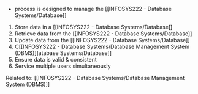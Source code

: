 - process is designed to manage the [[INFOSYS222 - Database Systems/Database]]

1. Store data in a [[INFOSYS222 - Database Systems/Database]]
2. Retrieve data from the [[INFOSYS222 - Database Systems/Database]]
3. Update data from the [[INFOSYS222 - Database Systems/Database]]
4. C[[INFOSYS222 - Database Systems/Database Management System (DBMS)]]atabase Systems/Database]]
5. Ensure data is valid & consistent
6. Service multiple users simultaneously

Related to: [[INFOSYS222 - Database Systems/Database Management System (DBMS)]]